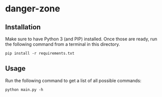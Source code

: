 # danger-zone

## Installation
Make sure to have Python 3 (and PIP) installed. Once those are ready, run the following command from a terminal in this directory.

```commandline
pip install -r requirements.txt
```

## Usage
Run the following command to get a list of all possible commands:

```commandline
python main.py -h
```
